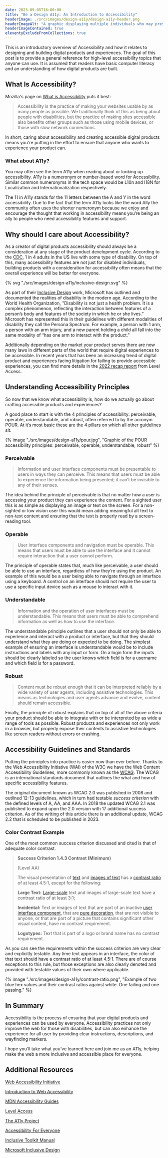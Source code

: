 ```yaml
---
date: 2023-09-05T16:00:00
title: "Be a Design A11y: An Introduction to Accessibility"
headerImage: ./src/images/design-a11y/design-a11y-header.png
headerImageAlt: "A graphic displaying multiple individuals who may present with some form of disability"
headerImageContained: true
eleventyExcludeFromCollections: true
---
```


This is an introductory overview of Accessibility and how it relates to designing and building digital products and experiences. The goal of this post is to provide a general reference for high-level accessibility topics that anyone can use. It is assumed that readers have basic computer literacy and an understanding of how digital products are built.

## What Is Accessibility?

Mozilla's page on [What is Accessibility](https://developer.mozilla.org/en-US/docs/Learn/Accessibility/What_is_accessibility) puts it best:

> Accessibility is the practice of making your websites usable by as many people as possible. We traditionally think of this as being about people with disabilities, but the practice of making sites accessible also benefits other groups such as those using mobile devices, or those with slow network connections.

In short, caring about accessibility and creating accessible digital products means you're putting in the effort to ensure that anyone who wants to experience your product can.

### What about A11y?

You may often see the term A11y when reading about or looking up accessibility. A11y is a numeronym or number-based word for Accessibility. Similar common numeronyms in the tech space would be L10n and I18N for Localization and Internationalization respectively.

The 11 in A11y stands for the 11 letters between the A and Y in the word accessibility. Due to the fact that the term A11y looks like the word Ally the community often uses the shorter numeronym because we enjoy and encourage the thought that working in accessibility means you’re being an ally to people who need accessibility features and support.

## Why should I care about Accessibility?

As a creator of digital products accessibility should always be a consideration at any stage of the product development cycle. According to the [CDC](https://www.cdc.gov/ncbddd/disabilityandhealth/infographic-disability-impacts-all.html), 1 in 4 adults in the US live with some type of disability. On top of this, many accessibility features are not just for disabled individuals, building products with a consideration for accessibility often means that the overall experience will be better for everyone.

<div class="svg-container">
    {% svg "./src/images/design-a11y/inclusive-design.svg" %}
</div>

As part of their [Inclusive Design](https://inclusive.microsoft.design/) work, Microsoft has outlined and documented the realities of disability in the modern age. According to the World Health Organization, "Disability is not just a health problem. It is a complex phenomenon, reflecting the
interaction between features of a person’s body and features of the society in which he or she lives.” Microsoft has represented this in their guidelines with different modalities of disability they call the Persona Spectrum. For example, a person with 1 arm, a person with an arm injury, and a new parent holding a child all fall into the same modality of “has one arm to interact with the product.”

Additionally depending on the market your product serves there are now many laws in different parts of the world that require digital experiences to be accessible. In recent years that has been an increasing trend of digital product and experiences facing litigation for failing to provide accessible experiences, you can find more details in the [2022 recap report](https://www.levelaccess.com/blog/web-accessibility-lawsuits-2022-recap-and-what-to-expect-in-2023/) from Level Access.

## Understanding Accessibility Principles

So now that we know what accessibility is, how do we actually go about crafting accessible products and experiences?

A good place to start is with the 4 principles of accessibility: perceivable, operable, understandable, and robust, often referred to by the acronym POUR. At it’s most basic these are the 4 pillars on which all other guidelines sit.

{% image "./src/images/design-a11y/pour.jpg", "Graphic of the POUR accessibility principles: perceivable, operable, understandable, robust" %}

### Perceivable

> Information and user interface components must be presentable to users in ways they can perceive. This means that users must be able to experience the information being presented; it can’t be invisible to any of their senses.

The idea behind the principle of perceivable is that no matter how a user is accessing your product they can experience the content. For a sighted user this is as simple as displaying an image or text on the screen. For a non-sighted or low vision user this would mean adding meaningful alt text to non-text content and ensuring that the text is properly read by a screen-reading tool.

### Operable

> User interface components and navigation must be operable. This means that users must be able to use the interface and it cannot require interaction that a user cannot perform.

The principle of operable states that, much like perceivable, a user should be able to use an interface, regardless of how they’re using the product. An example of this would be a user being able to navigate through an interface using a keyboard. A control on an interface should not require the user to use a specific input device such as a mouse to interact with it. 

### Understandable

> Information and the operation of user interfaces must be understandable. This means that users must be able to comprehend information as well as how to use the interface.

The understandable principle outlines that a user should not only be able to experience and interact with a product or interface, but that they should understand what they are doing or expected to be doing. The simplest example of ensuring an interface is understandable would be to include instructions and labels with any input or form. On a login form the inputs should be clearly labeled so the user knows which field is for a username and which field is for a password.

### Robust

> Content must be robust enough that it can be interpreted reliably by a wide variety of user agents, including assistive technologies. This means as technologies and user agents advance and evolve, content should remain accessible.

Finally, the principle of robust explains that on top of all of the above criteria your product should be able to integrate with or be interpreted by as wide a range of tools as possible. Robust products and experiences not only work in a browser, but properly expose their contents to assistive technologies like screen readers without errors or crashing.

## Accessibility Guidelines and Standards

Putting the principles into practice is easier now than ever before. Thanks to the Web Accessibility Initiative (WAI) of the W3C we have the Web Content Accessibility Guidelines, more commonly known as the [WCAG](https://www.w3.org/TR/WCAG21/). The WCAG is an international standards document that outlines the what and how of specific accessibility features.

The original document known as WCAG 2.0 was published in 2008 and outlined 12-13 guidelines, which in turn had testable *success criterion* with the defined levels of A, AA, and AAA. In 2018 the updated WCAG 2.1 was published to expand upon the 2.0 version with 17 additional success criterion. As of the writing of this article there is an additional update, WCAG 2.2 that is scheduled to be published in 2023.

### Color Contrast Example

One of the most common success criterion discussed and cited is that of adequate color contrast.

> **Success Criterion 1.4.3 Contrast (Minimum)**
>
> (Level AA)
>
> The visual presentation of [text](https://www.w3.org/TR/WCAG21/#dfn-text) and [images of text](https://www.w3.org/TR/WCAG21/#dfn-images-of-text) has a [contrast ratio](https://www.w3.org/TR/WCAG21/#dfn-contrast-ratio) of at least 4.5:1, except for the following:
>
> **Large Text:** [Large-scale](https://www.w3.org/TR/WCAG21/#dfn-large-scale) text and images of large-scale text have a contrast ratio of at least 3:1;
>
> **Incidental:** Text or images of text that are part of an inactive [user interface component](https://www.w3.org/TR/WCAG21/#dfn-user-interface-components), that are [pure decoration](https://www.w3.org/TR/WCAG21/#dfn-pure-decoration), that are not visible to anyone, or that are part of a picture that contains significant other visual content, have no contrast requirement.
>
> **Logotypes:** Text that is part of a logo or brand name has no contrast requirement.

As you can see the requirements within the success criterion are very clear and explicitly testable. Any time text appears in an interface, the color of that text should have a contrast ratio of at least 4.5:1. There are of course exceptions to this rule, but those exceptions are also clearly denoted and provided with testable values of their own where applicable.

{% image "./src/images/design-a11y/contrast-ratio.png", "Example of two blue hex values and their contrast ratios against white. One failing and one passing." %}


## In Summary

Accessibility is the process of ensuring that your digital products and experiences can be used by everyone. Accessibility practices not only improve the web for those with disabilities, but can also enhance the experience for all user by providing clear instructions, descriptions, and wayfinding markers.

I hope you’ll take what you’ve learned here and join me as an A11y, helping make the web a more inclusive and accessible place for everyone.

## Additional Resources

[Web Accessibility Initiative](https://www.w3.org/WAI/)

[Introduction to Web Accessibility](https://www.w3.org/WAI/fundamentals/accessibility-intro/)

[MDN Accessibility Guides](https://developer.mozilla.org/en-US/docs/Learn/Accessibility)

[Level Access](https://www.levelaccess.com/)

[The A11y Project](https://www.a11yproject.com/)

[Accessibility For Everyone](https://abookapart.com/products/accessibility-for-everyone)

[Inclusive Toolkit Manual](https://download.microsoft.com/download/b/0/d/b0d4bf87-09ce-4417-8f28-d60703d672ed/inclusive_toolkit_manual_final.pdf)

[Microsoft Inclusive Design](https://inclusive.microsoft.design/)